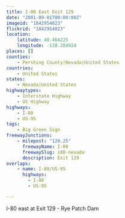 ```yaml
---
title: I-80 East Exit 129
date: "2001-09-01T00:00:00Z"
imageid: "1842954823"
flickrid: "1842954823"
location:
    latitude: 40.464225
    longitude: -118.284924
places: []
counties:
    - Pershing County|Nevada|United States
countries:
    - United States
states:
    - Nevada|United States
highwaytypes:
    - Interstate Highway
    - US Highway
highways:
    - I-80
    - US-95
tags:
    - Big Green Sign
freewayJunctions:
    - milepost: "129.25"
      freewayName: I-80
      freewaySlug: i80-nevada
      description: Exit 129
overlaps:
    - name: I-80/US-95
      highways:
        - I-80
        - US-95

---
```

I-80 east at Exit 129 - Rye Patch Dam